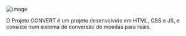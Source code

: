 ![image](https://github.com/user-attachments/assets/d802afe2-fcd0-4423-9ad2-df13dff77e5e)

O Projeto CONVERT é um projeto desenvolvido em HTML, CSS e JS, e consiste num sistema de conversão de moedas para reais. 
